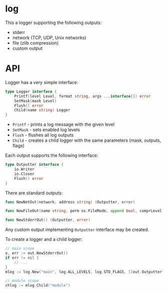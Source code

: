 # log

This a logger supporting the following outputs:
* stderr
* network (TCP, UDP, Unix networks)
* file (zlib compression)
* custom output

# API

Logger has a very simple interface:

```go
type Logger interface {
	Printf(level Level, format string, args ...interface{}) error
	SetMask(mask Level)
	Flush() error
	Child(name string) Logger
}
```

* `Printf` - prints a log message with the given level
* `SetMask` - sets enabled log levels
* `Flush` - flushes all log outputs
* `Child` - creates a child logger with the same parameters (mask, outputs, flags)

Each output supports the following interface:

```go
type Outputter interface {
	io.Writer
	io.Closer
	Flush() error
}
```

There are standard outputs:

```go
func NewNetOut(network, address string) (Outputter, error)

func NewFileOut(name string, perm os.FileMode, append bool, comprLevel int) (Outputter, error)

func NewStderrOut() (Outputter, error)
```

Any custom output implementing `Outputter` interface may be created.

To create a logger and a child logger:

```go
// main scope
o, err := out.NewStderrOut()
if err != nil {
    // ...
}
mlog := log.New("main", log.ALL_LEVELS, log.STD_FLAGS, []out.Outputter{o})

// module scope
chlog := mlog.Child("module")
```
